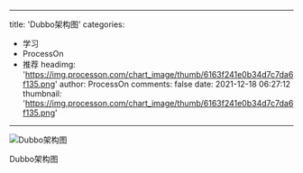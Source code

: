 
---
title: 'Dubbo架构图'
categories: 
 - 学习
 - ProcessOn
 - 推荐
headimg: 'https://img.processon.com/chart_image/thumb/6163f241e0b34d7c7da6f135.png'
author: ProcessOn
comments: false
date: 2021-12-18 06:27:12
thumbnail: 'https://img.processon.com/chart_image/thumb/6163f241e0b34d7c7da6f135.png'
---

<div>   
<img class="thumb" alt="Dubbo架构图" src="https://img.processon.com/chart_image/thumb/6163f241e0b34d7c7da6f135.png" referrerpolicy="no-referrer">
<p>Dubbo架构图</p>  
</div>
            